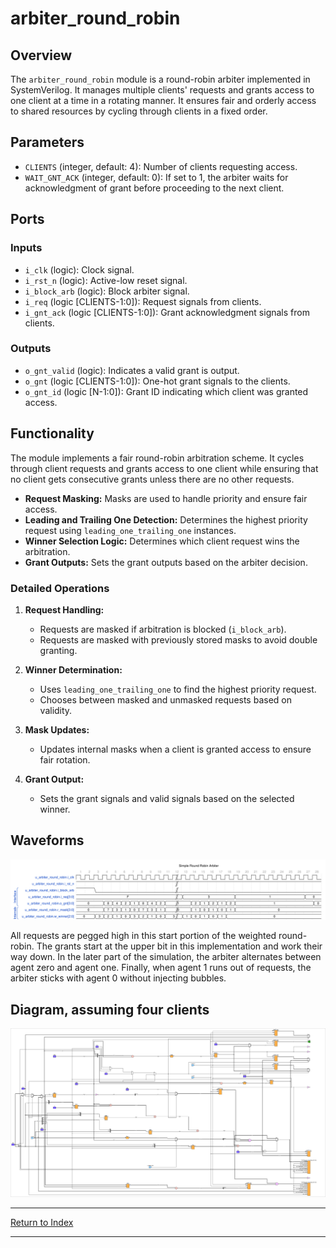# arbiter_round_robin

## Overview

The `arbiter_round_robin` module is a round-robin arbiter implemented in SystemVerilog. It manages multiple clients' requests and grants access to one client at a time in a rotating manner. It ensures fair and orderly access to shared resources by cycling through clients in a fixed order.

## Parameters

- `CLIENTS` (integer, default: 4): Number of clients requesting access.
- `WAIT_GNT_ACK` (integer, default: 0): If set to 1, the arbiter waits for acknowledgment of grant before proceeding to the next client.

## Ports

### Inputs

- `i_clk` (logic): Clock signal.
- `i_rst_n` (logic): Active-low reset signal.
- `i_block_arb` (logic): Block arbiter signal.
- `i_req` (logic [CLIENTS-1:0]): Request signals from clients.
- `i_gnt_ack` (logic [CLIENTS-1:0]): Grant acknowledgment signals from clients.

### Outputs

- `o_gnt_valid` (logic): Indicates a valid grant is output.
- `o_gnt` (logic [CLIENTS-1:0]): One-hot grant signals to the clients.
- `o_gnt_id` (logic [N-1:0]): Grant ID indicating which client was granted access.

## Functionality

The module implements a fair round-robin arbitration scheme. It cycles through client requests and grants access to one client while ensuring that no client gets consecutive grants unless there are no other requests.

- **Request Masking:** Masks are used to handle priority and ensure fair access.
- **Leading and Trailing One Detection:** Determines the highest priority request using `leading_one_trailing_one` instances.
- **Winner Selection Logic:** Determines which client request wins the arbitration.
- **Grant Outputs:** Sets the grant outputs based on the arbiter decision.

### Detailed Operations

1. **Request Handling:**
   - Requests are masked if arbitration is blocked (`i_block_arb`).
   - Requests are masked with previously stored masks to avoid double granting.

2. **Winner Determination:**
   - Uses `leading_one_trailing_one` to find the highest priority request.
   - Chooses between masked and unmasked requests based on validity.

3. **Mask Updates:**
   - Updates internal masks when a client is granted access to ensure fair rotation.

4. **Grant Output:**
   - Sets the grant signals and valid signals based on the selected winner.

## Waveforms

![RR Total](./_wavedrom_svg/wavedrom_round_robin_start_end.svg)

All requests are pegged high in this start portion of the weighted round-robin. The grants start at the upper bit in this implementation and work their way down. In the later part of the simulation, the arbiter alternates between agent zero and agent one. Finally, when agent 1 runs out of requests, the arbiter sticks with agent 0 without injecting bubbles.

## Diagram, assuming four clients

![Fixed Priority Arbiter Diagram](./_svg/arbiter_round_robin.svg)

---

[Return to Index](index.md)

---
